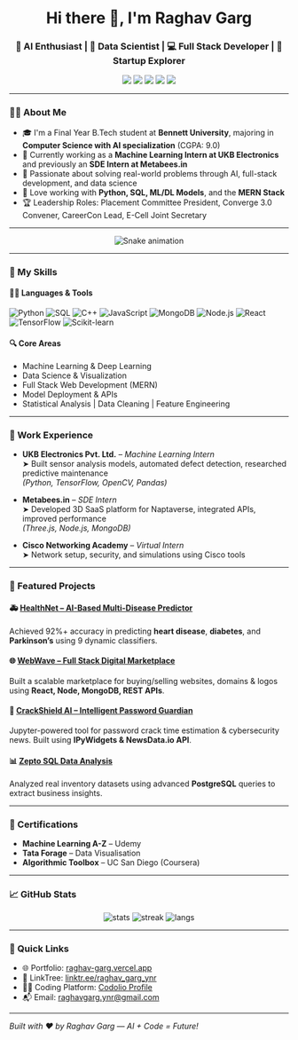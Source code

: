 <h1 align="center">Hi there 👋, I'm Raghav Garg</h1>
<h3 align="center">🚀 AI Enthusiast | 🧠 Data Scientist | 💻 Full Stack Developer | 🎯 Startup Explorer</h3>

<p align="center">
  <a href="mailto:raghavgarg.ynr@gmail.com"><img src="https://img.shields.io/badge/Gmail-D14836?style=for-the-badge&logo=gmail&logoColor=white"/></a>
  <a href="https://www.linkedin.com/in/raghav-garg-1b8bb0249/"><img src="https://img.shields.io/badge/LinkedIn-blue?style=for-the-badge&logo=linkedin&logoColor=white"/></a>
  <a href="https://github.com/Raghavgarg5541275"><img src="https://img.shields.io/badge/GitHub-100000?style=for-the-badge&logo=github&logoColor=white"/></a>
  <a href="https://raghav-garg.vercel.app/"><img src="https://img.shields.io/badge/Portfolio-000000?style=for-the-badge&logo=About.me&logoColor=white"/></a>
  <a href="https://linktr.ee/raghav_garg_ynr"><img src="https://img.shields.io/badge/Linktree-43E660?style=for-the-badge&logo=Linktree&logoColor=white"/></a>
</p>

---

### 👨‍💻 About Me

- 🎓 I'm a Final Year B.Tech student at **Bennett University**, majoring in **Computer Science with AI specialization** (CGPA: 9.0)
- 💼 Currently working as a **Machine Learning Intern at UKB Electronics** and previously an **SDE Intern at Metabees.in**
- 🚀 Passionate about solving real-world problems through AI, full-stack development, and data science
- 🧠 Love working with **Python, SQL, ML/DL Models**, and the **MERN Stack**
- 🏆 Leadership Roles: Placement Committee President, Converge 3.0 Convener, CareerCon Lead, E-Cell Joint Secretary

---
<div align="center">
  <img src="https://profile-readme-generator.com/assets/snake.svg" alt="Snake animation" />
</div>

---

### 🧠 My Skills

#### 👨‍💻 Languages & Tools
![Python](https://img.shields.io/badge/-Python-3776AB?logo=python&logoColor=white&style=flat)
![SQL](https://img.shields.io/badge/-SQL-4479A1?logo=mysql&logoColor=white&style=flat)
![C++](https://img.shields.io/badge/-C++-00599C?logo=c%2B%2B&logoColor=white&style=flat)
![JavaScript](https://img.shields.io/badge/-JavaScript-F7DF1E?logo=javascript&logoColor=black&style=flat)
![MongoDB](https://img.shields.io/badge/-MongoDB-47A248?logo=mongodb&logoColor=white&style=flat)
![Node.js](https://img.shields.io/badge/-Node.js-339933?logo=node.js&logoColor=white&style=flat)
![React](https://img.shields.io/badge/-React-61DAFB?logo=react&logoColor=black&style=flat)
![TensorFlow](https://img.shields.io/badge/-TensorFlow-FF6F00?logo=tensorflow&logoColor=white&style=flat)
![Scikit-learn](https://img.shields.io/badge/-Scikit--learn-F7931E?logo=scikit-learn&logoColor=white&style=flat)

#### 🔍 Core Areas
- Machine Learning & Deep Learning
- Data Science & Visualization
- Full Stack Web Development (MERN)
- Model Deployment & APIs
- Statistical Analysis | Data Cleaning | Feature Engineering

---

### 💼 Work Experience

- **UKB Electronics Pvt. Ltd.** – *Machine Learning Intern*  
  ➤ Built sensor analysis models, automated defect detection, researched predictive maintenance  
  *(Python, TensorFlow, OpenCV, Pandas)*

- **Metabees.in** – *SDE Intern*  
  ➤ Developed 3D SaaS platform for Naptaverse, integrated APIs, improved performance  
  *(Three.js, Node.js, MongoDB)*

- **Cisco Networking Academy** – *Virtual Intern*  
  ➤ Network setup, security, and simulations using Cisco tools  

---

### 📌 Featured Projects

#### 🚑 [HealthNet – AI-Based Multi-Disease Predictor](https://github.com/Raghavgarg5541275/HealthNet-predictor.git)  
Achieved 92%+ accuracy in predicting **heart disease**, **diabetes**, and **Parkinson’s** using 9 dynamic classifiers.

#### 🌐 [WebWave – Full Stack Digital Marketplace](https://github.com/Raghavgarg5541275/WebWave.git)  
Built a scalable marketplace for buying/selling websites, domains & logos using **React, Node, MongoDB, REST APIs**.

#### 🔐 [CrackShield AI – Intelligent Password Guardian](https://github.com/Raghavgarg5541275/CrackShield-AI---The-Intelligent-Password-Guardian.git)  
Jupyter-powered tool for password crack time estimation & cybersecurity news. Built using **IPyWidgets & NewsData.io API**.

#### 📊 [Zepto SQL Data Analysis](https://github.com/Raghavgarg5541275/zepto-SQL.git)  
Analyzed real inventory datasets using advanced **PostgreSQL** queries to extract business insights.

---

### 📜 Certifications

- **Machine Learning A-Z** – Udemy  
- **Tata Forage** – Data Visualisation  
- **Algorithmic Toolbox** – UC San Diego (Coursera)

---

### 📈 GitHub Stats

<p align="center">
  <img src="https://github-readme-stats.vercel.app/api?username=Raghavgarg5541275&show_icons=true&theme=tokyonight" alt="stats" />
  <img src="https://github-readme-streak-stats.herokuapp.com/?user=Raghavgarg5541275&theme=tokyonight" alt="streak" />
  <img src="https://github-readme-stats.vercel.app/api/top-langs/?username=Raghavgarg5541275&layout=compact&theme=tokyonight" alt="langs" />
</p>

---

### 🔗 Quick Links

- 🌐 Portfolio: [raghav-garg.vercel.app](https://raghav-garg.vercel.app/)
- 🔗 LinkTree: [linktr.ee/raghav_garg_ynr](https://linktr.ee/raghav_garg_ynr)
- 🧑‍💻 Coding Platform: [Codolio Profile](https://codolio.com/profile/Raghav554/card)
- 📬 Email: raghavgarg.ynr@gmail.com

---

*Built with ❤️ by Raghav Garg — AI + Code = Future!*
